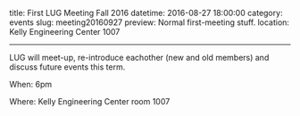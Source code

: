 title: First LUG Meeting Fall 2016
datetime: 2016-08-27 18:00:00
category: events
slug: meeting20160927
preview: Normal first-meeting stuff.
location: Kelly Engineering Center 1007

---

LUG will meet-up, re-introduce eachother (new and old members) and discuss
future events this term.

When: 6pm

Where: Kelly Engineering Center room 1007
